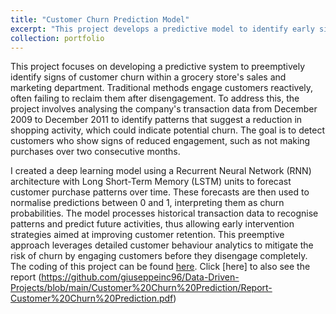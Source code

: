 ```yaml
---
title: "Customer Churn Prediction Model"
excerpt: "This project develops a predictive model to identify early signs of customer churn at a popular UK grocery store chain, using deep learning techniques on historical transaction data. By analyzing patterns of customer engagement, the model forecasts future purchase behaviours and identifies potential churn risks, allowing proactive retention strategies to be implemented effectively. <br/><img src='/images/rnn.png'>"
collection: portfolio
---
```


This project focuses on developing a predictive system to preemptively identify signs of customer churn within a grocery store's sales and marketing department. Traditional methods engage customers reactively, often failing to reclaim them after disengagement. To address this, the project involves analysing the company's transaction data from December 2009 to December 2011 to identify patterns that suggest a reduction in shopping activity, which could indicate potential churn. The goal is to detect customers who show signs of reduced engagement, such as not making purchases over two consecutive months.

I created a deep learning model using a Recurrent Neural Network (RNN) architecture with Long Short-Term Memory (LSTM) units to forecast customer purchase patterns over time. 
These forecasts are then used to normalise predictions between 0 and 1, interpreting them as churn probabilities. The model processes historical transaction data to recognise 
patterns and predict future activities, thus allowing early intervention strategies aimed at improving customer retention. This preemptive approach leverages detailed customer 
behaviour analytics to mitigate the risk of churn by engaging customers before they disengage completely. The coding of this project can be found [here](https://github.com/giuseppeinc96/Data-Driven-Projects/blob/main/Customer%20Churn%20Prediction/Customer%20Churn%20Prediction%20Model.ipynb). Click [here] to also see the report (https://github.com/giuseppeinc96/Data-Driven-Projects/blob/main/Customer%20Churn%20Prediction/Report-Customer%20Churn%20Prediction.pdf)
